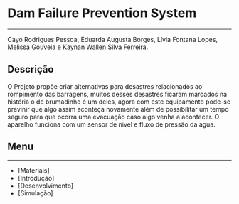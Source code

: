 # Dam Failure Prevention System
---
Cayo Rodrigues Pessoa, Eduarda Augusta Borges, Lívia 
Fontana Lopes, Melissa Gouveia e Kaynan Wallen Silva 
Ferreira.

## Descrição

O Projeto propõe criar alternativas para desastres
 relacionados ao rompimento das barragens, muitos desses 
 desastres ficaram marcados na história o de brumadinho é 
 um deles, agora com este equipamento pode-se previnir 
 que algo assim aconteça novamente além de possibilitar 
 um tempo seguro para que ocorra uma evacuação caso algo 
 venha a acontecer. O aparelho funciona com um sensor de 
 nivel e fluxo de pressão da água.   

## Menu
---

* [Materiais]
* [Introdução]
* [Desenvolvimento]
* [Simulação]
